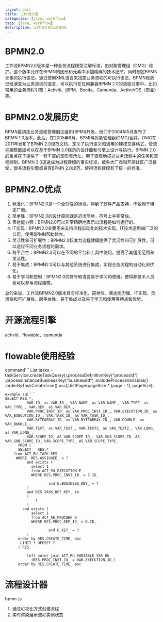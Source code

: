 ```yaml
---
layout: post
title: 工作流介绍
categories: [java, workflow]
tags: [java, workflow]
description: 工作流介绍以及使用。
---
```


# BPMN2.0
工作流BPMN2.0版本是一种业务流程模型注解标准，由对象管理组（OMG）维护。这个版本允许在BPMN的图形和元素中添加精确的技术细节，同时制定BPMN元素的执行语法。通过使用XML语言来指定业务流程的可执行语法，BPMN规范已经演变为业务流程的语言，可以执行在任何兼容BPMN 2.0的流程引擎中，比如常用的业务流程引擎：Activiti、jBPM、Bonita、Camunda、ActiveVOS（商业）等。

# BPMN2.0发展历史
BPMN最初由业务流程管理倡议组织(BPMI)开发，他们于2004年5月发布了BPMN 1.0版本。此后，在2005年6月，BPMI与对象管理组(OMG)合并。OMG在2011年发布了BPMN 2.0规范文档，定义了执行语义和通用的建模交换格式，使流程建模数据可以在基于BPMN 2.0规范的设计器和引擎上设计与执行。BPMN 2.0的重点在于提供了一套丰富的图形表示法，用于直观地描述业务流程中的任务和流程控制。BPMN 2.0迅速成为过程建模的事实标准，被各大厂商和开源社区广泛接受，很多流程引擎或兼容BPMN 2.0规范，使得流程建模有了统一的标准。

# BPMN2.0优点
1. 标准化：BPMN2.0是一个全球性的标准，得到了软件产品支持，不依赖于特定厂商。
2. 简单性：BPMN2.0的设计原则就是追求简单，符号上手非常快。
3. 表达能力强：BPMN2.0可以非常精确地表示出流程是如何运行的。
4. IT实现：BPMN2.0主要用来支持流程自动化的技术实现。IT技术运用越广泛的公司，使用BPMN帮助越大。
5. 灵活性和可扩展性：BPMN2.0标准为流程建模提供了灵活性和可扩展性，可以适应不同业务流程的需求。
6. 跨平台性：BPMN2.0可以在不同的平台和工具中使用，提高了其适用范围和灵活性。
7. 易于集成：BPMN2.0可以与其他系统进行集成，实现业务流程的自动化和优化。
8. 易于学习和使用：BPMN2.0的符号和语言易于学习和使用，使得非技术人员也可以参与流程建模。

总的来说，工作流BPMN2.0版本具有标准化、简单性、表达能力强、IT实现、灵活性和可扩展性、跨平台性、易于集成以及易于学习和使用等特点和优势。

# 开源流程引擎
activiti、flowable、camunda

# flowable使用经验
command```
List<Task> tasks = taskService.createTaskQuery().processDefinitionKey("processId")
                .processInstanceBusinessKey("businessId")
                .includeProcessVariables()
                .orderByTaskCreateTime().asc().listPage(pageSize * (page - 1), pageSize);
```
example sql```
SELECT RES.*,
          VAR.ID_ as VAR_ID_, VAR.NAME_ as VAR_NAME_, VAR.TYPE_ as VAR_TYPE_, VAR.REV_ as VAR_REV_,
          VAR.PROC_INST_ID_ as VAR_PROC_INST_ID_, VAR.EXECUTION_ID_ as VAR_EXECUTION_ID_, VAR.TASK_ID_ as VAR_TASK_ID_,
          VAR.BYTEARRAY_ID_ as VAR_BYTEARRAY_ID_, VAR.DOUBLE_ as VAR_DOUBLE_,
          VAR.TEXT_ as VAR_TEXT_, VAR.TEXT2_ as VAR_TEXT2_, VAR.LONG_ as VAR_LONG_,
          VAR.SCOPE_ID_ AS VAR_SCOPE_ID_, VAR.SUB_SCOPE_ID_ AS VAR_SUB_SCOPE_ID_,VAR.SCOPE_TYPE_ AS VAR_SCOPE_TYPE_
      FROM (
      SELECT   RES.*   
    from ACT_RU_TASK RES
     WHERE  RES.ASSIGNEE_ = ?
          and exists (
            select 1
            from ACT_RU_EXECUTION E
            WHERE RES.PROC_INST_ID_ = E.ID_
                
                    and E.BUSINESS_KEY_ = ?
          )
          and RES.TASK_DEF_KEY_ in
          (
              ?
          )
        and exists (
            select 1
            from ACT_RE_PROCDEF D
            WHERE RES.PROC_DEF_ID_ = D.ID_
                
                    and D.KEY_ = ?
          ) 
      order by RES.CREATE_TIME_ asc
       LIMIT ? OFFSET ? 
      ) RES
       
          left outer join ACT_RU_VARIABLE VAR ON
            (RES.PROC_INST_ID_ = VAR.EXECUTION_ID_) 
      order by RES.CREATE_TIME_ asc
```

# 流程设计器
bpmn-js 

1. 通过可视化方式创建流程
2. 实时渲染展示流程实例状态
